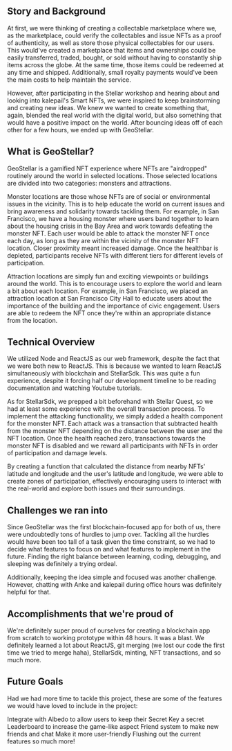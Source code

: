 ## Story and Background
At first, we were thinking of creating a collectable marketplace where we, as the marketplace, could verify the collectables and issue NFTs as a proof of authenticity, as well as store those physical collectables for our users. This would've created a marketplace that items and ownerships could be easily transferred, traded, bought, or sold without having to constantly ship items across the globe. At the same time, those items could be redeemed at any time and shipped. Additionally, small royalty payments would've been the main costs to help maintain the service.

However, after participating in the Stellar workshop and hearing about and looking into kalepail's Smart NFTs, we were inspired to keep brainstorming and creating new ideas. We knew we wanted to create something that, again, blended the real world with the digital world, but also something that would have a positive impact on the world. After bouncing ideas off of each other for a few hours, we ended up with GeoStellar.

## What is GeoStellar?
GeoStellar is a gamified NFT experience where NFTs are "airdropped" routinely around the world in selected locations. Those selected locations are divided into two categories: monsters and attractions.

Monster locations are those whose NFTs are of social or environmental issues in the vicinity. This is to help educate the world on current issues and bring awareness and solidarity towards tackling them. For example, in San Francisco, we have a housing monster where users band together to learn about the housing crisis in the Bay Area and work towards defeating the monster NFT. Each user would be able to attack the monster NFT once each day, as long as they are within the vicinity of the monster NFT location. Closer proximity meant increased damage. Once the healthbar is depleted, participants receive NFTs with different tiers for different levels of participation.

Attraction locations are simply fun and exciting viewpoints or buildings around the world. This is to encourage users to explore the world and learn a bit about each location. For example, in San Francisco, we placed an attraction location at San Francisco City Hall to educate users about the importance of the building and the importance of civic engagement. Users are able to redeem the NFT once they're within an appropriate distance from the location.

## Technical Overview
We utilized Node and ReactJS as our web framework, despite the fact that we were both new to ReactJS. This is because we wanted to learn ReactJS simultaneously with blockchain and StellarSdk. This was quite a fun experience, despite it forcing half our development timeline to be reading documentation and watching Youtube tutorials.

As for StellarSdk, we prepped a bit beforehand with Stellar Quest, so we had at least some experience with the overall transaction process. To implement the attacking functionality, we simply added a health component for the monster NFT. Each attack was a transaction that subtracted health from the monster NFT depending on the distance between the user and the NFT location. Once the health reached zero, transactions towards the monster NFT is disabled and we reward all participants with NFTs in order of participation and damage levels.

By creating a function that calculated the distance from nearby NFTs' latitude and longitude and the user's latitude and longitude, we were able to create zones of participation, effectively encouraging users to interact with the real-world and explore both issues and their surroundings.

## Challenges we ran into
Since GeoStellar was the first blockchain-focused app for both of us, there were undoubtedly tons of hurdles to jump over. Tackling all the hurdles would have been too tall of a task given the time constraint, so we had to decide what features to focus on and what features to implement in the future. Finding the right balance between learning, coding, debugging, and sleeping was definitely a trying ordeal.

Additionally, keeping the idea simple and focused was another challenge. However, chatting with Anke and kalepail during office hours was definitely helpful for that.

## Accomplishments that we're proud of
We're definitely super proud of ourselves for creating a blockchain app from scratch to working prototype within 48 hours. It was a blast. We definitely learned a lot about ReactJS, git merging (we lost our code the first time we tried to merge haha), StellarSdk, minting, NFT transactions, and so much more.

## Future Goals
Had we had more time to tackle this project, these are some of the features we would have loved to include in the project:

Integrate with Albedo to allow users to keep their Secret Key a secret
Leaderboard to increase the game-like aspect
Friend system to make new friends and chat
Make it more user-friendly
Flushing out the current features
so much more!
